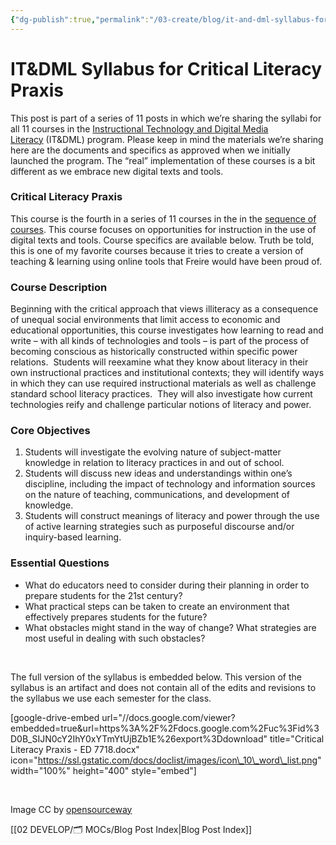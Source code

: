 ```yaml
---
{"dg-publish":true,"permalink":"/03-create/blog/it-and-dml-syllabus-for-critical-literacy-praxis/","title":"IT&DML Syllabus for Critical Literacy Praxis","tags":["critical-literacy","itdml"]}
---
```


# IT&DML Syllabus for Critical Literacy Praxis

This post is part of a series of 11 posts in which we’re sharing the syllabi for all 11 courses in the [Instructional Technology and Digital Media Literacy](http://www.newhaven.edu/4486/academic-programs/graduate-programs/instructional-technologies/) (IT&DML) program. Please keep in mind the materials we’re sharing here are the documents and specifics as approved when we initially launched the program. The “real” implementation of these courses is a bit different as we embrace new digital texts and tools. 

### Critical Literacy Praxis

This course is the fourth in a series of 11 courses in the in the [sequence of courses](http://wiobyrne.com/course-sequence-for-the-instructional-technology-digital-media-literacy-program/). This course focuses on opportunities for instruction in the use of digital texts and tools. Course specifics are available below. Truth be told, this is one of my favorite courses because it tries to create a version of teaching & learning using online tools that Freire would have been proud of.

### Course Description

Beginning with the critical approach that views illiteracy as a consequence of unequal social environments that limit access to economic and educational opportunities, this course investigates how learning to read and write – with all kinds of technologies and tools – is part of the process of becoming conscious as historically constructed within specific power relations.  Students will reexamine what they know about literacy in their own instructional practices and institutional contexts; they will identify ways in which they can use required instructional materials as well as challenge standard school literacy practices.  They will also investigate how current technologies reify and challenge particular notions of literacy and power.

### Core Objectives

1. Students will investigate the evolving nature of subject-matter knowledge in relation to literacy practices in and out of school.
2. Students will discuss new ideas and understandings within one’s discipline, including the impact of technology and information sources on the nature of teaching, communications, and development of knowledge.
3. Students will construct meanings of literacy and power through the use of active learning strategies such as purposeful discourse and/or inquiry-based learning.

### Essential Questions

- What do educators need to consider during their planning in order to prepare students for the 21st century?
- What practical steps can be taken to create an environment that effectively prepares students for the future?
- What obstacles might stand in the way of change? What strategies are most useful in dealing with such obstacles?

 

The full version of the syllabus is embedded below. This version of the syllabus is an artifact and does not contain all of the edits and revisions to the syllabus we use each semester for the class.

\[google-drive-embed url="//docs.google.com/viewer?embedded=true&url=https%3A%2F%2Fdocs.google.com%2Fuc%3Fid%3D0B\_SIJN0cY2IhY0xYTmYtUjBZb1E%26export%3Ddownload" title="Critical Literacy Praxis - ED 7718.docx" icon="https://ssl.gstatic.com/docs/doclist/images/icon\_10\_word\_list.png" width="100%" height="400" style="embed"\]

 

Image CC by [opensourceway](https://www.flickr.com/photos/opensourceway/4371000568/in/set-72157623343003349)

[[02 DEVELOP/🗂️ MOCs/Blog Post Index\|Blog Post Index]]